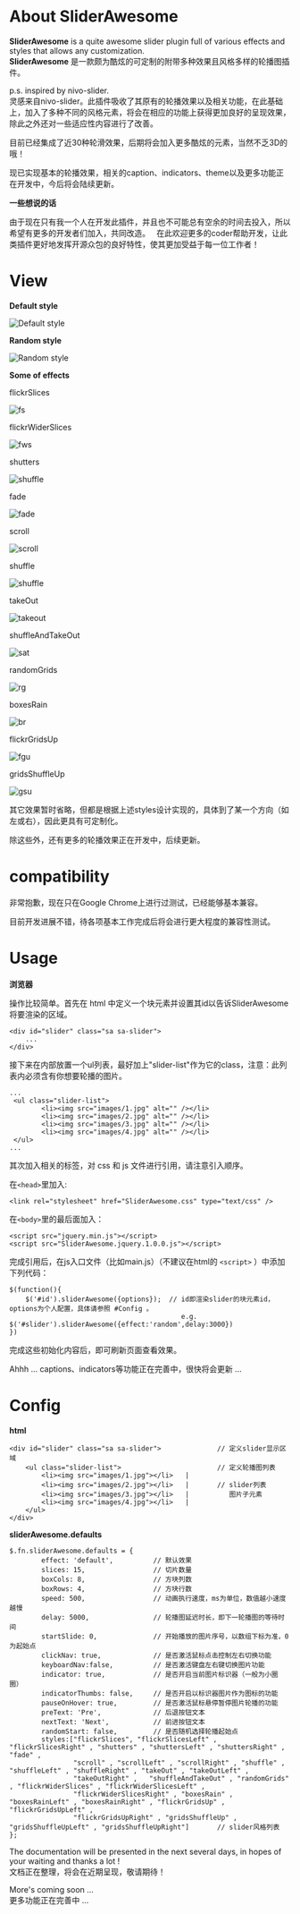# About SliderAwesome
<b>SliderAwesome</b> is a quite awesome slider plugin full of various effects and styles that allows any customization. <br/>
<b>SliderAwesome</b> 是一款颇为酷炫的可定制的附带多种效果且风格多样的轮播图插件。
<p>p.s. inspired by nivo-slider. <br /> 灵感来自nivo-slider。此插件吸收了其原有的轮播效果以及相关功能，在此基础上，加入了多种不同的风格元素，将会在相应的功能上获得更加良好的呈现效果，除此之外还对一些适应性内容进行了改善。</p>
<p>目前已经集成了近30种轮滑效果，后期将会加入更多酷炫的元素，当然不乏3D的哦！</p>
<p>现已实现基本的轮播效果，相关的caption、indicators、theme以及更多功能正在开发中，今后将会陆续更新。</p>

<b>一些想说的话</b>

由于现在只有我一个人在开发此插件，并且也不可能总有空余的时间去投入，所以希望有更多的开发者们加入，共同改造。
  
在此欢迎更多的coder帮助开发，让此类插件更好地发挥开源众包的良好特性，使其更加受益于每一位工作者！

# View
<b>Default style</b>

![Default style](https://github.com/Geolage/SliderAwesome/blob/master/screenshots/default.gif)

<b>Random style</b>

![Random style](https://github.com/Geolage/SliderAwesome/blob/master/screenshots/random.gif)

<b>Some of effects</b>

flickrSlices

![fs](https://github.com/Geolage/SliderAwesome/blob/master/screenshots/fs.gif)

flickrWiderSlices

![fws](https://github.com/Geolage/SliderAwesome/blob/master/screenshots/fws.gif)

shutters

![shuffle](https://github.com/Geolage/SliderAwesome/blob/master/screenshots/shutters.gif)

fade

![fade](https://github.com/Geolage/SliderAwesome/blob/master/screenshots/fade.gif)

scroll

![scroll](https://github.com/Geolage/SliderAwesome/blob/master/screenshots/scroll.gif)

shuffle

![shuffle](https://github.com/Geolage/SliderAwesome/blob/master/screenshots/shuffle.gif)

takeOut

![takeout](https://github.com/Geolage/SliderAwesome/blob/master/screenshots/takeout.gif)

shuffleAndTakeOut

![sat](https://github.com/Geolage/SliderAwesome/blob/master/screenshots/sat.gif)

randomGrids

![rg](https://github.com/Geolage/SliderAwesome/blob/master/screenshots/rg.gif)

boxesRain

![br](https://github.com/Geolage/SliderAwesome/blob/master/screenshots/br.gif)

flickrGridsUp

![fgu](https://github.com/Geolage/SliderAwesome/blob/master/screenshots/fgu.gif)

gridsShuffleUp

![gsu](https://github.com/Geolage/SliderAwesome/blob/master/screenshots/gsu.gif)

其它效果暂时省略，但都是根据上述styles设计实现的，具体到了某一个方向（如左或右），因此更具有可定制化。

除这些外，还有更多的轮播效果正在开发中，后续更新。

# compatibility
非常抱歉，现在只在Google Chrome上进行过测试，已经能够基本兼容。

目前开发进展不错，待各项基本工作完成后将会进行更大程度的兼容性测试。


# Usage
<p><b>浏览器</b></p>
操作比较简单。首先在 html 中定义一个块元素并设置其id以告诉SliderAwesome将要渲染的区域。

```
<div id="slider" class="sa sa-slider">
    ...
</div>
```

接下来在内部放置一个ul列表，最好加上"slider-list"作为它的class，注意：此列表内必须含有你想要轮播的图片。

```
...
 <ul class="slider-list">                            
        <li><img src="images/1.jpg" alt="" /></li>   
        <li><img src="images/2.jpg" alt="" /></li>   
        <li><img src="images/3.jpg" alt="" /></li>   
        <li><img src="images/4.jpg" alt="" /></li>   
 </ul>
...

```

其次加入相关的标签，对 css 和 js 文件进行引用，请注意引入顺序。

在``<head>``里加入:

```
<link rel="stylesheet" href="SliderAwesome.css" type="text/css" /> 
```
在``<body>``里的最后面加入：
  
```
<script src="jquery.min.js"></script>  
<script src="SliderAwesome.jquery.1.0.0.js"></script>
```

完成引用后，在js入口文件（比如main.js）（不建议在html的 `<script>` ）中添加下列代码：

```
$(function(){
    $('#id').sliderAwesome({options});  // id即渲染slider的块元素id，options为个人配置，具体请参照 #Config 。
                                           e.g. $('#slider').sliderAwesome({effect:'random',delay:3000})
})
```

完成这些初始化内容后，即可刷新页面查看效果。

Ahhh ...   captions、indicators等功能正在完善中，很快将会更新 ...

# Config
<b>html</b>
```
<div id="slider" class="sa sa-slider">              // 定义slider显示区域
    <ul class="slider-list">                        // 定义轮播图列表
        <li><img src="images/1.jpg"></li>   |
        <li><img src="images/2.jpg"></li>   |       // slider列表
        <li><img src="images/3.jpg"></li>   |          图片子元素
        <li><img src="images/4.jpg"></li>   |
    </ul>
</div>
```
<b>sliderAwesome.defaults</b>
```
$.fn.sliderAwesome.defaults = {
        effect: 'default',          // 默认效果
        slices: 15,                 // 切片数量
        boxCols: 8,                 // 方块列数
        boxRows: 4,                 // 方块行数
        speed: 500,                 // 动画执行速度，ms为单位，数值越小速度越慢
        delay: 5000,                // 轮播图延迟时长，即下一轮播图的等待时间
        startSlide: 0,              // 开始播放的图片序号，以数组下标为准，0为起始点
        clickNav: true,             // 是否激活鼠标点击控制左右切换功能
        keyboardNav:false,          // 是否激活键盘左右键切换图片功能
        indicator: true,            // 是否开启当前图片标识器（一般为小圈圈）
        indicatorThumbs: false,     // 是否开启以标识器图片作为图标的功能
        pauseOnHover: true,         // 是否激活鼠标悬停暂停图片轮播的功能    
        preText: 'Pre',             // 后退按钮文本
        nextText: 'Next',           // 前进按钮文本
        randomStart: false,         // 是否随机选择轮播起始点
        styles:["flickrSlices", "flickrSlicesLeft" , "flickrSlicesRight" , "shutters" , "shuttersLeft" , "shuttersRight" , "fade" ,   
                "scroll" , "scrollLeft" , "scrollRight" , "shuffle" , "shuffleLeft" , "shuffleRight" , "takeOut" , "takeOutLeft" , 
                "takeOutRight" ,   "shuffleAndTakeOut" , "randomGrids" , "flickrWiderSlices" , "flickrWiderSlicesLeft" , 
                "flickrWiderSlicesRight" , "boxesRain" , "boxesRainLeft" , "boxesRainRight" , "flickrGridsUp" , "flickrGridsUpLeft" , 
                "flickrGridsUpRight" , "gridsShuffleUp" , "gridsShuffleUpLeft" , "gridsShuffleUpRight"]       // slider风格列表
};
```
The documentation will be presented in the next several days, in hopes of your waiting and thanks a lot ! <br/>
文档正在整理，将会在近期呈现，敬请期待！

More's coming soon ... <br/>
更多功能正在完善中 ...
